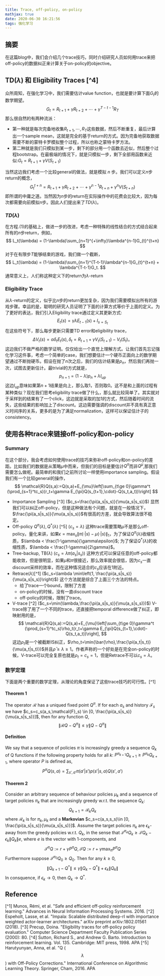```yaml
---
title: Trace, off-policy, on-policy
mathjax: true
date: 2020-06-30 16:21:56
tags: 强化学习
---
```

## 摘要
在这篇blog中，我们会介绍几个trace技巧，同时介绍研究人员如何用trace来把off-policy的数据纠正来计算关于on-policy的objective。

## TD($\lambda$) 和 Eligibility Traces [^4]
<!-- ### 简介 -->
众所周知，在强化学习中，我们需要估计value function，也就是要计算下面$G_t$的数学期望。
$$
G_t = R_{t+1} + \gamma R_{t+2} + \cdots + \gamma^{T-t-1}R_T
$$
那么很自然的有两种流派：
- 第一种就是每次完备地收集$R_{t+1},\cdots, R_T$这些数据，然后不断重复，最后计算出一个sample mean，这就是完全的基于return的方式。因为完备地获取数据需要不断的蒙特卡罗模拟整个过程，所以也称之蒙特卡罗方法。
- 第二种就是我们只模拟到某一步，剩下的部分用一个函数去近似，然后整个过程bootstrap。在最极端的情况下，就是只模拟一步，剩下全部用函数来近似:$G_t=R_{t+1}+\gamma V(S_{t+1})$

当然这边我们考虑一个比较general的做法，就是模拟 $n$ 步。我们可以定义$n$步return的概念，
$$
G_t^{t+n}=R_{t+1}+\gamma R_{t+2}+\cdots+\gamma^{n-1}R_{t+n}+\gamma^n V(S_{t+n}) \tag{1}
$$
即所谓的中庸之道。当然因为$n$步的return在实际操作中的花费会比较大，因为每次都需要向前模拟$n$步。因此人们提出来了$TD(\lambda)$。

### $TD(\lambda)$
在方程.(1)的基础上，做进一步的改进，考虑一种特殊的线性结合的方式结合起来所有的$n$步return，例如，
$$
L_t(\lambda) = (1-\lambda)\sum_{n=1}^{+\infty}\lambda^{n-1}G_{t}^{t+n}
$$
对于在有限步$T$能够结束的游戏，我们做一个截断，
$$
L_t(\lambda) = (1-\lambda)\sum_{n=1}^{T-t-1}\lambda^{n-1}G_{t}^{t+n} + \lambda^{T-t-1}G_t.
$$
通常意义上，人们称这种定义下的return为$\lambda$-return

### Eligibility Trace
从$\lambda$-return的定义，似乎比$n$步的return更加复杂，因为我们需要模拟出所有的游戏步骤。幸运的是，聪明的研究人员证明了下面的计算方式等价于上面的定义。为了更好的表达，我们引入Eligibility trace通过定义其更新方式:
$$
E_{t}(s) = \gamma\lambda E_{t-1}(s) + I_{s=S_t}
$$
在这些符号下，那么每步更新只需要TD error和eligibility trace，
$$
\Delta V_t(s) = \alpha \delta_t E_t(s), \delta_t = R_{t+1} + \gamma V_{t}(S_{t+1}) - V_t(S_t)。
$$
这边我们不做严格的数学证明。仅仅给出一个直觉上理解方式。让我们首先忘记强化学习这件事，考虑一个简单的case，我们想要估计一个硬币正面向上的数学期望通过不断抛硬币。假设在抛了$n$次之后，我们的估计结果是$p_n$，然后我们再抛一次，试图去更新估计。最trivial的方式就是，
$$p_{n+1} = (1-\lambda)p_n + \lambda I_{up}$$
这边$I_{up}$意味如果第$n+1$结果是向上，那么取1，否则取0。这不是和上面的过程有某种类似？现在我们思考eligibility trace做了什么，那么就比较简单了。其实就对于采样到的结果有了一个click，这边就是采取的加1的方式，然后随着时间的流失，这些结果的影响加上了discount。这边需要强调的discount并不具有真正意义时间序的关系，更多的是为了满足normalization，这样可以保证估计子的consistency。

## 使用各种trace来链接off-policy和on-policy

### Summary
在这个部分，我会考虑如何使用trace的技巧来弥补off-policy和on-policy的差距。比如我们的数据是从策略$\mu$中而来，但我们的目标是要估计$Q^{\pi}$而非$Q^{\mu}$,那我们需要怎么做呢。最简单的和我们之前所讨论一样使用importance sampling。假设我们有一个比较general的操作，
$$
\mathcal{R}Q(s,a):=Q(s,a)+E_{\mu}\left[\sum_{t\ge 0}\gamma^t (\prod_{s=1}^tc_s)(r_t+\gamma E_{\pi}Q(s_{t+1},\cdot)-Q(s_t,a_t))\right]
$$
- Importance Sampling [^3] ($c_s=\frac{\pi(a_s|s_s)}{\mu(a_s|s_s)}$)
显然我们可以纠正off-policy，但是这种做法有个问题，就是在一般情况下，$\frac{\pi(a_s|s_s)}{\mu(a_s|s_s)}$有很高的方差，就会导致算法很不稳定。
- Off-policy $Q^{\pi}(\lambda), Q^{*}(\lambda)$ [^5] ($c_s =\lambda$)
这种trace需要策略$\mu$不是那么off-policy。量化来讲，如果$\epsilon=\max_s\|\pi(\cdot|s)-\mu(\cdot|s)\|_1$，为了保证$Q^{\pi}(\lambda)$收缩性质，$\lambda < \frac{1-\gamma}{\gamma\epsilon}$; 为了保证$Q^{*}(\lambda)$的收缩性质，$\lambda < \frac{1-\gamma}{2\gamma}$。
- Tree-backup, TB($\lambda$) $(c_s=\lambda\pi(a_s|s_s))$
这种方式可以保证任意的off-policy都能收敛，但是很明显，如果$\mu$和$\pi$很接近，那么效率就会很低，因为$c_s$一直discount采样的效率，而在这种情况适合的$c_s$应该在$1$附近。
- Retrace($\lambda$)[^1] ($c_s=\lambda \min\left(1, \frac{\pi(a_s|s_s)}{\mu(a_s|s_s)}\right)$)
这个方法就是综合了上面三个方法的特点。
    - 给了trace一个bound，限制了方差
    - on-policy的时候，没有一直discount trace
    - off-policy的时候，限制了trace。
- V-trace [^2] ($c_s=\min(\lambda,\frac{\pi(a_s|s_s)}{\mu(a_s|s_s)})$)
V-trace除了用了一个不同的trace，还直接把temporal difference做了纠正，即映射用的是，
$$
\mathcal{R}Q(s,a):=Q(s,a)+E_{\mu}\left[\sum_{t\ge 0}\gamma^t (\prod_{s=1}^tc_s)\rho_t(r_t+\gamma E_{\pi}Q(s_{t+1},\cdot)-Q(s_t,a_t))\right],
$$
这边$\rho_t$是一个被截断IS纠正，$\rho_t=\min(\bar{\rho},\frac{\pi(a_t|s_t)}{\mu(a_t|s_t)})$并且$\bar{\rho}\ge\lambda \ge 1$。作者声称的一个好处是在完全on-policy的时候，V-trace可以完全复原也就是$\rho_t=c_s=1$，但是Retrace不可以$c_s=\lambda$。


### 数学定理
下面是两个重要的数学定理，从理论的角度保证了这些trace技巧的可行性。[^1]

#### Theorem 1
The operator $\mathcal{R}$ has a uniqued fixed point $Q^{\pi}$. If for each $a_s$ and history $\mathcal{F}_s$ we have $c_s=c_s(a_s,\mathcal{F}_s) \in [0, \frac{\pi(a_s|s_s)}{\mu(a_s|s_s)}]$, then for any function $Q$,
$$
\|\mathcal{R}Q-Q^{\pi}\| \le \gamma \|Q-Q^{\pi}\|
$$

#### Definition
We say that a sequence of policies $\pi$ is increasingly greedy a sequence $Q_k$ of Q functions if  the following property holds for all $k$: $P^{\pi_{k+1}}Q_{k+1} \ge P^{\pi_k}Q_{k+1}$, where operator $P$ is defined as,
$$
P^{\pi}Q(s,a) = \sum_{s',a'}\pi(a'|s')p(s'|s,a)Q(s',a')
$$

#### Thoerem 2
Consider an arbitrary sequence of behaviour policies $\mu_k$ and a sequence of target policies $\pi_k$ that are increasingly greedy w.r.t. the sequence $Q_k$:
$$
Q_{k+1} = \mathcal{R}_k Q_k
$$
where $\mathcal{R}_k$ is for $\pi_k, \mu_k$ and a **Markovian** $c_s=c(a_s,s_s)\in [0, \frac{\pi(a_s|s_s)}{\mu(a_s|s_s)}]$. Assume the target policies $\pi_k$ are $\epsilon_k$-away from the greedy policies w.r.t. $Q_k$, in the sense that $\mathcal{T^{\pi_k}}Q_k \ge \mathcal{T}Q_k -\epsilon_k\|Q_k\|e$, where $e$ is the vector with $1$-components, and
$$
\mathcal{T}^{\pi}Q:=r+\gamma P^{\pi}Q, \mathcal{T}Q := r + \gamma \max_{\pi}P^{\pi}Q
$$
Furthermore suppose $\mathcal{T}^{\pi_0}Q_0 \ge Q_0$. Then for any $k\ge0$,
$$
\|Q_{k+1}-Q^{*}\| \le \gamma \|Q_k -Q^*\| + \epsilon_k \|Q_k\|
$$
In consquence, if $\epsilon_k \to 0$, then $Q_k \to Q^*$.


## Reference
[^1] Munos, Rémi, et al. "Safe and efficient off-policy reinforcement learning." Advances in Neural Information Processing Systems. 2016.
[^2] Espeholt, Lasse, et al. "Impala: Scalable distributed deep-rl with importance weighted actor-learner architectures." arXiv preprint arXiv:1802.01561 (2018).
[^3] Precup, Doina. "Eligibility traces for off-policy policy evaluation." Computer Science Department Faculty Publication Series (2000): 80.
[^4] Sutton, Richard S., and Andrew G. Barto. Introduction to reinforcement learning. Vol. 135. Cambridge: MIT press, 1998.
APA	
[^5] Harutyunyan, Anna, et al. "Q ($$\lambda $$) with Off-Policy Corrections." International Conference on Algorithmic Learning Theory. Springer, Cham, 2016.
APA	
